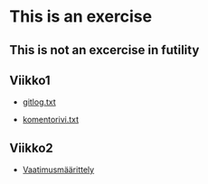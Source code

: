 # This is an exercise
## This is not an excercise in futility
## Viikko1
- [gitlog.txt](https://github.com/ViliLipo/otm-harjoitustyo/blob/master/laskarit/viikko1/gitlog.txt)

- [komentorivi.txt](https://github.com/ViliLipo/otm-harjoitustyo/blob/master/laskarit/viikko1/komentorivi.txt)
## Viikko2
- [Vaatimusmäärittely](https://github.com/ViliLipo/otm-harjoitustyo/blob/master/requirements.md)
